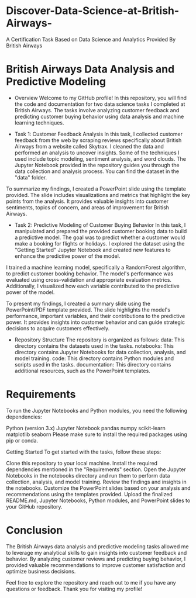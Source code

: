 # Discover-Data-Science-at-British-Airways-
A Certification Task Based on Data Science and Analytics Provided By British Airways

# British Airways Data Analysis and Predictive Modeling
* Overview
Welcome to my GitHub profile! In this repository, you will find the code and documentation for two data science tasks I completed at British Airways. The tasks involve analyzing customer feedback and predicting customer buying behavior using data analysis and machine learning techniques.

* Task 1: Customer Feedback Analysis
In this task, I collected customer feedback from the web by scraping reviews specifically about British Airways from a website called Skytrax. I cleaned the data and performed an analysis to uncover insights. Some of the techniques I used include topic modeling, sentiment analysis, and word clouds. The Jupyter Notebook provided in the repository guides you through the data collection and analysis process. You can find the dataset in the "data" folder.

To summarize my findings, I created a PowerPoint slide using the template provided. The slide includes visualizations and metrics that highlight the key points from the analysis. It provides valuable insights into customer sentiments, topics of concern, and areas of improvement for British Airways.

* Task 2: Predictive Modeling of Customer Buying Behavior
In this task, I manipulated and prepared the provided customer booking data to build a predictive model. The goal was to predict whether a customer would make a booking for flights or holidays. I explored the dataset using the "Getting Started" Jupyter Notebook and created new features to enhance the predictive power of the model.

I trained a machine learning model, specifically a RandomForest algorithm, to predict customer booking behavior. The model's performance was evaluated using cross-validation and appropriate evaluation metrics. Additionally, I visualized how each variable contributed to the predictive power of the model.

To present my findings, I created a summary slide using the PowerPoint/PDF template provided. The slide highlights the model's performance, important variables, and their contributions to the predictive power. It provides insights into customer behavior and can guide strategic decisions to acquire customers effectively.

* Repository Structure
The repository is organized as follows:
data: This directory contains the datasets used in the tasks.
notebooks: This directory contains Jupyter Notebooks for data collection, analysis, and model training.
code: This directory contains Python modules and scripts used in the tasks.
documentation: This directory contains additional resources, such as the PowerPoint templates.

# Requirements
To run the Jupyter Notebooks and Python modules, you need the following dependencies:

Python (version 3.x)
Jupyter Notebook
pandas
numpy
scikit-learn
matplotlib
seaborn
Please make sure to install the required packages using pip or conda.

Getting Started
To get started with the tasks, follow these steps:

Clone this repository to your local machine.
Install the required dependencies mentioned in the "Requirements" section.
Open the Jupyter Notebooks in the notebooks directory and run them to perform data collection, analysis, and model training.
Review the findings and insights in the notebooks.
Customize the PowerPoint slides based on your analysis and recommendations using the templates provided.
Upload the finalized README.md, Jupyter Notebooks, Python modules, and PowerPoint slides to your GitHub repository.

# Conclusion
The British Airways data analysis and predictive modeling tasks allowed me to leverage my analytical skills to gain insights into customer feedback and behavior. By analyzing customer reviews and predicting buying behavior, I provided valuable recommendations to improve customer satisfaction and optimize business decisions.

Feel free to explore the repository and reach out to me if you have any questions or feedback. Thank you for visiting my profile!







